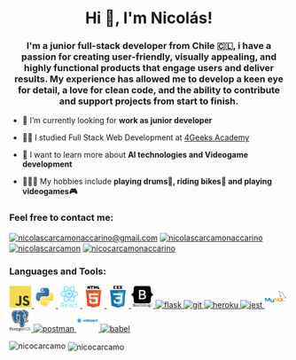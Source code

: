 
<h1 align="center">Hi 👋, I'm Nicolás!</h1>
<h3 align="center">I'm a junior full-stack developer from Chile 🇨🇱, i have a passion for creating user-friendly, visually appealing, and highly functional products that engage users and deliver results. My experience has allowed me to develop a keen eye for detail, a love for clean code, and the ability to contribute and support projects from start to finish.</h3>

- 🔭 I’m currently looking for **work as junior developer**

- 👨‍💻 I studied Full Stack Web Development at [4Geeks Academy](https://4geeksacademy.com)

- 🌱 I want to learn more about **AI technologies and Videogame development**

- 💆🏻‍♂️ My hobbies include **playing drums🥁, riding bikes🚴 and playing videogames🎮**


<h3 align="left">Feel free to contact me:</h3>
<p align="left">
<a href="mailto:nicolascarcamonaccarino@gmail.com" target="blank"><img align="center" src="https://img.icons8.com/color/48/000000/gmail.png" alt="nicolascarcamonaccarino@gmail.com" height="30" width="40" /></a>
<a href="https://linkedin.com/in/nicolascarcamonaccarino" target="blank"><img align="center" src="https://raw.githubusercontent.com/rahuldkjain/github-profile-readme-generator/master/src/images/icons/Social/linked-in-alt.svg" alt="nicolascarcamonaccarino" height="30" width="40" /></a>
  <a href="https://twitter.com/nicolascarcamon" target="blank"><img align="center" src="https://img.icons8.com/color/48/000000/twitter.png" alt="nicolascarcamon" height="30" width="40" /></a>
  <a href="https://www.instagram.com/nicocarcamonaccarino" target="blank"><img align="center" src="https://img.icons8.com/color/48/000000/instagram-new.png" alt="nicocarcamonaccarino" height="30" width="40" /></a>
</p>

<h3 align="left">Languages and Tools:</h3>
<p align="left"> <a href="https://developer.mozilla.org/en-US/docs/Web/JavaScript" target="_blank" rel="noreferrer"> <img src="https://raw.githubusercontent.com/devicons/devicon/master/icons/javascript/javascript-original.svg" alt="javascript" width="40" height="40"/> </a> <a href="https://www.python.org" target="_blank" rel="noreferrer"> <img src="https://raw.githubusercontent.com/devicons/devicon/master/icons/python/python-original.svg" alt="python" width="40" height="40"/> </a><a href="https://reactjs.org/" target="_blank" rel="noreferrer"> <img src="https://raw.githubusercontent.com/devicons/devicon/master/icons/react/react-original-wordmark.svg" alt="react" width="40" height="40"/> </a><a href="https://www.w3.org/html/" target="_blank" rel="noreferrer"> <img src="https://raw.githubusercontent.com/devicons/devicon/master/icons/html5/html5-original-wordmark.svg" alt="html5" width="40" height="40"/> </a> <a href="https://www.w3schools.com/css/" target="_blank" rel="noreferrer"> <img src="https://raw.githubusercontent.com/devicons/devicon/master/icons/css3/css3-original-wordmark.svg" alt="css3" width="40" height="40"/> </a> <a href="https://getbootstrap.com" target="_blank" rel="noreferrer"> <img src="https://raw.githubusercontent.com/devicons/devicon/master/icons/bootstrap/bootstrap-plain-wordmark.svg" alt="bootstrap" width="40" height="40"/> </a>  <a href="https://flask.palletsprojects.com/" target="_blank" rel="noreferrer"> <img src="https://www.vectorlogo.zone/logos/pocoo_flask/pocoo_flask-icon.svg" alt="flask" width="40" height="40"/> </a> <a href="https://git-scm.com/" target="_blank" rel="noreferrer"> <img src="https://www.vectorlogo.zone/logos/git-scm/git-scm-icon.svg" alt="git" width="40" height="40"/> </a> <a href="https://heroku.com" target="_blank" rel="noreferrer"> <img src="https://www.vectorlogo.zone/logos/heroku/heroku-icon.svg" alt="heroku" width="40" height="40"/> </a>   <a href="https://jestjs.io" target="_blank" rel="noreferrer"> <img src="https://www.vectorlogo.zone/logos/jestjsio/jestjsio-icon.svg" alt="jest" width="40" height="40"/> </a> <a href="https://www.mysql.com/" target="_blank" rel="noreferrer"> <img src="https://raw.githubusercontent.com/devicons/devicon/master/icons/mysql/mysql-original-wordmark.svg" alt="mysql" width="40" height="40"/> </a> <a href="https://www.postgresql.org" target="_blank" rel="noreferrer"> <img src="https://raw.githubusercontent.com/devicons/devicon/master/icons/postgresql/postgresql-original-wordmark.svg" alt="postgresql" width="40" height="40"/> </a> <a href="https://postman.com" target="_blank" rel="noreferrer"> <img src="https://www.vectorlogo.zone/logos/getpostman/getpostman-icon.svg" alt="postman" width="40" height="40"/> </a>   <a href="https://webpack.js.org" target="_blank" rel="noreferrer"> <img src="https://raw.githubusercontent.com/devicons/devicon/d00d0969292a6569d45b06d3f350f463a0107b0d/icons/webpack/webpack-original-wordmark.svg" alt="webpack" width="40" height="40"/> </a><a href="https://babeljs.io/" target="_blank" rel="noreferrer"> <img src="https://www.vectorlogo.zone/logos/babeljs/babeljs-icon.svg" alt="babel" width="40" height="40"/> </a> </p>

<p><img align="left" src="https://github-readme-stats.vercel.app/api/top-langs?username=nicocarcamo&show_icons=true&locale=en&layout=compact" alt="nicocarcamo" /></p>

<p>&nbsp;<img align="center" src="https://github-readme-stats.vercel.app/api?username=nicocarcamo&show_icons=true&locale=en" alt="nicocarcamo" /></p>

